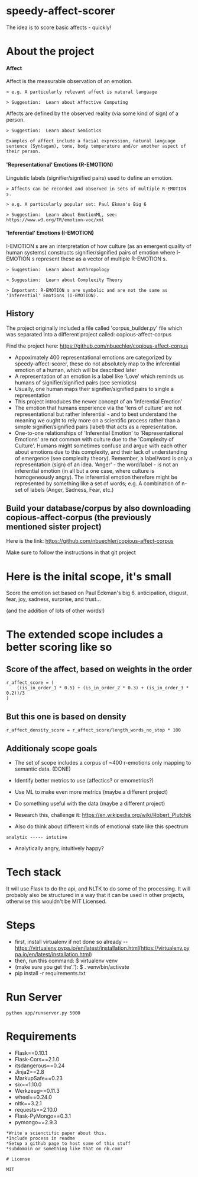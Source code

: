 # speedy-affect-scorer
The idea is to score basic affects - quickly!

# About the project
#### Affect
Affect is the measurable observation of an emotion.

	> e.g. A particularly relevant affect is natural language

	> Suggestion:  Learn about Affective Computing

Affects are defined by the observed reality (via some kind of sign) of a person.

	> Suggestion:  Learn about Semiotics

	Examples of affect include a facial expression, natural language sentence (Syntagam), tone, body temperature and/or another aspect of their person.

#### 'Representational' Emotions (R-EMOTION)
Linguistic labels (signifier/signified pairs) used to define an emotion.

	> Affects can be recorded and observed in sets of multiple R-EMOTION s.

	> e.g. A particularly popular set: Paul Ekman's Big 6

	> Suggestion:  Learn about EmotionML, see: https://www.w3.org/TR/emotion-voc/xml

#### 'Inferential' Emotions (I-EMOTION)
I-EMOTION s are an interpretation of how culture (as an emergent quality of human systems) constructs signifier/signified pairs of emotion where I-EMOTION s represent these as a vector of multiple R-EMOTION s.

	> Suggestion:  Learn about Anthropology

	> Suggestion:  Learn about Complexity Theory

	> Important: R-EMOTION s are symbolic and are not the same as 'Inferential' Emotions (I-EMOTION).

## History
The project originally included a file called 'corpus_builder.py' file which was separated into a different project called: copious-affect-corpus

Find the project here: https://github.com/nbuechler/copious-affect-corpus

* Appoximately 400 representational emotions are categorized by speedy-affect-scorer, these do not absolutely map to the inferential emotion of a human, which will be described later
* A representation of an emotion is a label like 'Love' which reminds us humans of signifier/signified pairs (see semiotics)
* Usually, one human maps their signifier/signified pairs to single a representation
* This project introduces the newer concept of an 'Inferential Emotion'
* The emotion that humans experience via the 'lens of culture' are not representational but rather inferential - and to best understand the meaning we ought to rely more on a scientific process rather than a simple signifier/signified pairs (label) that acts as a representation.
* One-to-one relationships of 'Inferential Emotion' to 'Representational Emotions' are not common with culture due to the 'Complexity of Culture'. Humans might sometimes confuse and argue with each other about emotions due to this complexity, and their lack of understanding of emergence (see complexity theory). Remember, a label/word is only a representation (sign) of an idea. 'Anger' - the word/label - is not an inferential emotion (in all but a one case, where culture is homogeneously angry). The inferential emotion therefore might be represented by something like a set of words; e.g. A combination of n-set of labels (Anger, Sadness, Fear, etc.)


## Build your database/corpus by also downloading copious-affect-corpus (the previously mentioned sister project)

Here is the link: https://github.com/nbuechler/copious-affect-corpus

Make sure to follow the instructions in that git project

# Here is the inital scope, it's small

Score the emotion set based on Paul Eckman's big 6.
anticipation,
disgust,
fear,
joy,
sadness,
surprise,
and trust...

(and the addition of lots of other words!)

# The extended scope includes a better scoring like so

## Score of the affect, based on weights in the order
```
r_affect_score = (
    ((is_in_order_1 * 0.5) + (is_in_order_2 * 0.3) + (is_in_order_3 * 0.2))/3
)
```

## But this one is based on density
```
r_affect_density_score = r_affect_score/length_words_no_stop * 100
```

## Additionaly scope goals
* The set of scope includes a corpus of ~400 r-emotions only mapping to semantic data. (DONE)
* Identify better metrics to use (affectics? or emometrics?)
* Use ML to make even more metrics (maybe a different project)
* Do something useful with the data (maybe a different project)
* Research this, challenge it: https://en.wikipedia.org/wiki/Robert_Plutchik

* Also do think about different kinds of emotional state like this spectrum
```
analytic ----- intutive
```
* Analytically angry, intuitively happy?


# Tech stack
It will use Flask to do the api, and NLTK to do some of the processing. It will probably also be structured in a way that it can be used in other projects, otherwise this wouldn't be MIT Licensed.


# Steps
* first, install virtualenv if not done so already -- https://virtualenv.pypa.io/en/latest/installation.html(https://virtualenv.pypa.io/en/latest/installation.html)
* then, run this command: $ virtualenv venv
* (make sure you get the'.'): $ . venv/bin/activate
* pip install -r requirements.txt

# Run Server

```
python app/runserver.py 5000
```


# Requirements

* Flask==0.10.1
* Flask-Cors==2.1.0
* itsdangerous==0.24
* Jinja2==2.8
* MarkupSafe==0.23
* six==1.10.0
* Werkzeug==0.11.3
* wheel==0.24.0
* nltk==3.2.1
* requests==2.10.0
* Flask-PyMongo==0.3.1
* pymongo==2.9.3


```
*Write a scienctific paper about this.
*Include process in readme
*Setup a github page to host some of this stuff
*subdomain or something like that on nb.com?

# License

MIT
